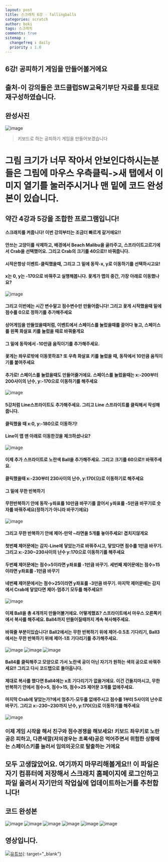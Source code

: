 ```yaml
---
layout: post
title: 스크래치 6강 - fallingballs
categories: scratch
author: boki
tags: 스크래치
comments: true
sitemap :
  changefreq : daily
  priority : 1.0
---
```

## 6강! 공피하기 게임을 만들어볼거에요
## 출처-이 강의들은 코드클럽SW교육기부단 자료를 토대로 재구성하였습니다.
## 완성사진
![image](https://user-images.githubusercontent.com/39071798/101172884-18d38e00-3685-11eb-91bd-84fd88caddfa.png)
> 키보드로 하는 공피하기 게임을 만들어보겠습니다

# 그림 크기가 너무 작아서 안보인다하시는분들은 그림에 마우스 우측클릭->새 탭에서 이미지 열기를 눌러주시거나 맨 밑에 코드 완성본이 있습니다.

## 약간 4강과 5강을 조합한 프로그램입니다!
#### 스크래치를 켜줍니다! 이번 강의부터는 조금더 빠르게 갈거에요!!
#### 안쓰는 고양이를 삭제하고, 배경에서 Beach Malibu을 골라주고, 스프라이트고르기에서 Crab을 선택했어요. 그리고 Crab의 크기를 40으로!! 바꿔줍니다.
#### 시작은항상 이벤트-클릭했을때, 그리고 그 밑에 동작-x, y로 이동하기를 선택하시고요!
#### x는 0, y는 -170으로 바꿔주고 실행해봅니다. 꽃게가 맵의 중간, 가장 아래로 이동했나요?
![image](https://user-images.githubusercontent.com/39071798/101173191-87b0e700-3685-11eb-9483-b274d1b563d4.png)
#### 그리고 이번에는 시간 변수말고 점수변수만 만들어줍니다! 그리고 꽃게 시작했을때 밑에 점수를 0으로 정하기를 추가해주세요
#### 상어게임을 만들었을때처럼, 이벤트에서 스페이스를 눌렀을때를 끌어다 놓고, 스페이스를 왼쪽 화살표 키를 눌렀을 때로 바꿔줄게요
#### 그 밑에 동작에서 -10만큼 움직이기를 추가해주세요.
#### 꽃게는 좌우로밖에 이동못하죠? 또 우측 화살표 키를 눌렀을 때, 동작에서 10만큼 움직이기를 붙여주세요
#### 추가로! 스페이스를 눌렀을때도 만들어줄거에요. 스페이스를 눌렀을때는 x:-200부터 200사이의 난수, y:-170으로 이동하기를 해주세요
![image](https://user-images.githubusercontent.com/39071798/101173867-7a482c80-3686-11eb-9734-bf47b876daf5.png)

#### 5강처럼 Line스프라이트도 추가해주세요. 그리고 Line 스프라이트를 클릭해서 작성해줍니다.
#### 클릭했을 때 x:0, y:-180으로 이동하기!
#### Line이 맵 맨 아래로 이동한것을 체크하셨나요?
![image](https://user-images.githubusercontent.com/39071798/101174112-c4311280-3686-11eb-9c85-441d0b5a6c54.png)

#### 이제 추가 스프라이트로 노란색 Ball을 추가해주세요. 그리고 크기를 60으로!! 바꿔주세요.
#### 클릭했을때 x:-230부터 230사이의 난수, y:170(으)로 이동하기로 해주세요
#### 그 밑에 무한 반복하기
#### 무한반복하기 안에 동작-y좌표를 10만큼 바꾸기를 끌어서 y좌표를 -5만큼 바꾸기로 숫자를 바꿔주세요(정하기가 아니라 바꾸기에요)
![image](https://user-images.githubusercontent.com/39071798/101174476-4588a500-3687-11eb-8c75-c614f7c54bf7.png)
#### 그리고 무한 반복하기 안에 제어-만약 ~라면을 5개를 놓아주세요! 겹치지않게요
#### 첫번째 제어문에는 감지-Line에 닿았는가로 바꿔주시고, 닿았다면 점수를 1만큼 바꾸기. 그리고 x:-230~230사이의 난수 y:170으로 이동하기를 해주세요
#### 두번째 제어문에는 점수>5이라면 y좌표를 -1만큼 바꾸기. 세번째 제어문에는 점수>15이라면 y좌표를 -1만큼 바꾸기
#### 네번째 제어문에서는 점수>25이라면 y좌표를 -3만큼 바꾸기. 마지막 제어문에는 감지에서 Crab에 닿았다면 제어-멈추기 모두를 해주세요!!
![image](https://user-images.githubusercontent.com/39071798/101174950-e2e3d900-3687-11eb-92f1-6e142c411f78.png)

#### 이제 Ball을 총 4개까지 만들어볼거에요. 어떻게했죠? 스프라이트에서 마우스 오른쪽키에서 복사를 해주세요. Ball4까지 만들어질때까지 계속 복사해주세요.
#### 바꿔줄 부분이있습니다! Ball2에서는 무한 반복하기 위에 제어-0.5초 기다리기, Ball3에서는 무한 반복하기 위에 제어-1초 기다리기를 추가해주세요.
![image](https://user-images.githubusercontent.com/39071798/101175294-5554b900-3688-11eb-8fbe-3e55837de2cb.png)
![image](https://user-images.githubusercontent.com/39071798/101175302-57b71300-3688-11eb-9a37-03f8e3d4b14c.png)
![image](https://user-images.githubusercontent.com/39071798/101175327-61407b00-3688-11eb-92c8-bfa811618eea.png)

#### Ball4를 클릭해주고 모양으로 가서 노란색 공이 아닌 자기가 원하는 색의 공으로 바꿔주세요!! 그리고 다시 코드탭으로 돌아옵니다.
#### 제대로 복사를 했다면 Ball4에는 x초 기다리기가 없을거에요. 이건 건들지마시고, 무한 반복하기 안에서 점수>5, 점수>15, 점수>25 제어문 3개를 없애주세요.
#### 마지막 Crab에 닿았는가?에서 멈추기-모두를 없애주시고 점수를 1부터 5사이의 난수로 바꾸기. 그리고 x:-230~230까지 난수, y:170(으)로 이동하기를 해주세요
![image](https://user-images.githubusercontent.com/39071798/101175735-de6bf000-3688-11eb-93e3-cf8992525b04.png)
### 이제 게임 시작을 해서 친구와 점수경쟁을 해보세요! 키보드 좌우키로 노란공은 피하고, 다른색깔(저의경우는 초록색)공은 먹어주면서 위험한 상황에는 스페이스키를 눌러서 임의의곳으로 탈출하는 거에요

## 모두 고생많았어요. 여기까지 마무리해볼게요!! 이 파일은 자기 컴퓨터에 저장해서 스크래치 홈페이지에 로그인하고 파일 올려서 자기만의 작업실에 업데이트하는거를 추천합니다!
## 코드 완성본
![image](https://user-images.githubusercontent.com/39071798/101175993-386cb580-3689-11eb-897c-8e1877196863.png)
![image](https://user-images.githubusercontent.com/39071798/101176001-3b67a600-3689-11eb-93e9-556b6100d440.png)
![image](https://user-images.githubusercontent.com/39071798/101176013-3dca0000-3689-11eb-8e6c-d6b4b887cf48.png)
![image](https://user-images.githubusercontent.com/39071798/101176020-402c5a00-3689-11eb-9eb9-b78e962ae873.png)
![image](https://user-images.githubusercontent.com/39071798/101176028-41f61d80-3689-11eb-9cde-6056fdbc5497.png)
![image](https://user-images.githubusercontent.com/39071798/101176033-44587780-3689-11eb-8a14-e2643f36092b.png)

## 영상입니다.
[![유튜브](https://img.youtube.com/vi/ANFMR28VgRk/0.jpg)](https://www.youtube.com/watch?v=ANFMR28VgRk){: target="_blank"}